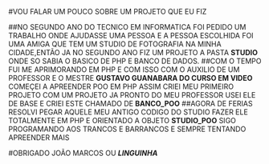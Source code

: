 #VOU FALAR UM POUCO SOBRE UM PROJETO QUE EU FIZ

##NO SEGUNDO ANO DO TECNICO EM INFORMATICA FOI PEDIDO UM TRABALHO ONDE AJUDASSE UMA PESSOA E A PESSOA ESCOLHIDA FOI UMA AMIGA QUE TEM UM STUDIO DE FOTOGRAFIA NA MINHA CIDADE,ENTÃO JA NO SEGUNDO ANO FIZ UM PROJETO A PASTA **STUDIO** ONDE SO SABIA O BASICO DE PHP E BANCO DE DADOS.
##COM O TEMPO FUI ME APRIMORANDO EM PHP E COM ISSO COM O AUXILIO DE UM PROFESSOR E O MESTRE **GUSTAVO GUANABARA DO CURSO EM VIDEO** COMEÇEI A APREENDER POO EM PHP ASSIM CRIEI MEU PRIMEIRO PROJETO COM UM PROJETO JA PRONTO DO MEU PROFESSOR USEI ELE DE BASE E CRIEI ESTE CHAMADO DE **BANCO_POO**
##AGORA DE FERIAS RESOLVI PEGAR AQUELE MEU ANTIGO CODIGO DO STUDIO FAZER ELE TOTALMENTE EM PHP E ORIENTADO A OBJETO **STUDIO_POO** SIGO PROGRAMANDO AOS TRANCOS E BARRANCOS E SEMPRE TENTANDO APREENDER MAIS

#OBRIGADO JOÃO MARCOS OU **_LINGUINHA_**
